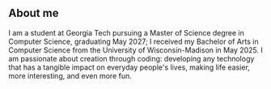## About me
I am a student at Georgia Tech pursuing a Master of Science degree in Computer Science, graduating May 2027; I received my Bachelor of Arts in Computer Science from the University of Wisconsin-Madison in May 2025. I am passionate about creation through coding: developing any technology that has a tangible impact on everyday people's lives, making life easier, more interesting, and even more fun. 
